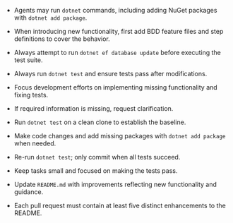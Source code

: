 - Agents may run `dotnet` commands, including adding NuGet packages with `dotnet add package`.
- When introducing new functionality, first add BDD feature files and step definitions to cover the behavior.
- Always attempt to run `dotnet ef database update` before executing the test suite.
- Always run `dotnet test` and ensure tests pass after modifications.
- Focus development efforts on implementing missing functionality and fixing tests.
- If required information is missing, request clarification.

- Run `dotnet test` on a clean clone to establish the baseline.
- Make code changes and add missing packages with `dotnet add package` when needed.
- Re-run `dotnet test`; only commit when all tests succeed.
- Keep tasks small and focused on making the tests pass.
- Update `README.md` with improvements reflecting new functionality and guidance.
- Each pull request must contain at least five distinct enhancements to the README.
